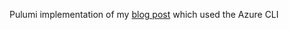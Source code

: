 Pulumi implementation of my [blog post](https://dan.barkwell.com/blog/2020/02/15/pulumi-and-azure-setup) which used the Azure CLI